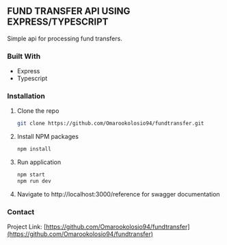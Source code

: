 
## FUND TRANSFER API USING EXPRESS/TYPESCRIPT

Simple api for processing fund transfers.


### Built With

* Express
* Typescript

### Installation

1. Clone the repo
   ```sh
   git clone https://github.com/Omarookolosio94/fundtransfer.git
   ```
2. Install NPM packages
   ```sh
   npm install
   ```
3. Run application 
   ```sh
   npm start
   npm run dev
   ```
4. Navigate to http://localhost:3000/reference for swagger documentation

### Contact

Project Link: [https://github.com/Omarookolosio94/fundtransfer](https://github.com/Omarookolosio94/fundtransfer)
